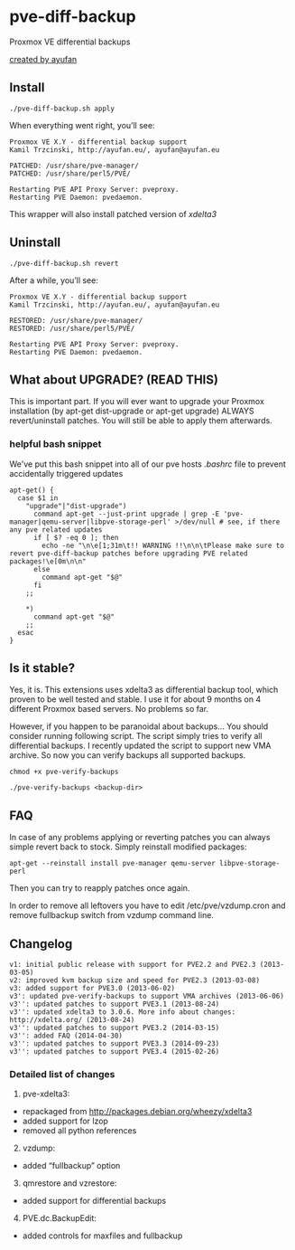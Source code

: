 # pve-diff-backup
Proxmox VE differential backups

[created by ayufan](http://ayufan.eu/projects/proxmox-ve-differential-backups/)

## Install

``./pve-diff-backup.sh apply``

When everything went right, you’ll see:

```
Proxmox VE X.Y - differential backup support  
Kamil Trzcinski, http://ayufan.eu/, ayufan@ayufan.eu
    
PATCHED: /usr/share/pve-manager/  
PATCHED: /usr/share/perl5/PVE/

Restarting PVE API Proxy Server: pveproxy. 
Restarting PVE Daemon: pvedaemon.
```

This wrapper will also install patched version of *xdelta3*

## Uninstall

``./pve-diff-backup.sh revert``

After a while, you’ll see:

```
Proxmox VE X.Y - differential backup support  
Kamil Trzcinski, http://ayufan.eu/, ayufan@ayufan.eu  

RESTORED: /usr/share/pve-manager/
RESTORED: /usr/share/perl5/PVE/

Restarting PVE API Proxy Server: pveproxy.
Restarting PVE Daemon: pvedaemon.
```

## What about UPGRADE? (READ THIS)

This is important part. If you will ever want to upgrade your Proxmox installation (by apt-get dist-upgrade or apt-get upgrade) ALWAYS revert/uninstall patches. You will still be able to apply them afterwards.

### helpful bash snippet

We've put this bash snippet into all of our pve hosts _.bashrc_ file to prevent accidentally triggered updates

```
apt-get() {
  case $1 in
    "upgrade"|"dist-upgrade")
      command apt-get --just-print upgrade | grep -E 'pve-manager|qemu-server|libpve-storage-perl' >/dev/null # see, if there any pve related updates
      if [ $? -eq 0 ]; then
        echo -ne "\n\e[1;31m\t!! WARNING !!\n\n\tPlease make sure to revert pve-diff-backup patches before upgrading PVE related packages!\e[0m\n\n"
      else
        command apt-get "$@"
      fi
    ;;

    *)
      command apt-get "$@"
    ;;
  esac
}
```

## Is it stable?

Yes, it is. This extensions uses xdelta3 as differential backup tool, which proven to be well tested and stable. I use it for about 9 months on 4 different Proxmox based servers. No problems so far.

However, if you happen to be paranoidal about backups… You should consider running following script. The script simply tries to verify all differential backups. I recently updated the script to support new VMA archive. So now you can verify backups all supported backups.

``chmod +x pve-verify-backups``

``./pve-verify-backups <backup-dir>``

## FAQ

In case of any problems applying or reverting patches you can always simple revert back to stock. Simply reinstall modified packages:

``apt-get --reinstall install pve-manager qemu-server libpve-storage-perl``

Then you can try to reapply patches once again.

In order to remove all leftovers you have to edit /etc/pve/vzdump.cron and remove fullbackup switch from vzdump command line.

## Changelog

    v1: initial public release with support for PVE2.2 and PVE2.3 (2013-03-05)
    v2: improved kvm backup size and speed for PVE2.3 (2013-03-08)
    v3: added support for PVE3.0 (2013-06-02)
    v3': updated pve-verify-backups to support VMA archives (2013-06-06)
    v3'': updated patches to support PVE3.1 (2013-08-24)
    v3'': updated xdelta3 to 3.0.6. More info about changes: http://xdelta.org/ (2013-08-24)
    v3'': updated patches to support PVE3.2 (2014-03-15)
    v3'': added FAQ (2014-04-30)
    v3'': updated patches to support PVE3.3 (2014-09-23)
    v3'': updated patches to support PVE3.4 (2015-02-26)

### Detailed list of changes

1. pve-xdelta3:
  - repackaged from http://packages.debian.org/wheezy/xdelta3
  - added support for lzop
  - removed all python references
2. vzdump:
  - added “fullbackup” option
3. qmrestore and vzrestore:
  - added support for differential backups
4. PVE.dc.BackupEdit:
  - added controls for maxfiles and fullbackup
